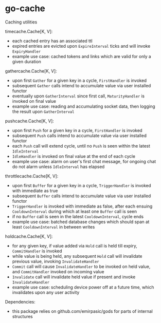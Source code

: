 # go-cache
Caching utilities

timecache.Cache[K, V]:
- each cached entry has an associated ttl
- expired entries are evicted upon `ExpireInterval` ticks and will invoke `ExpiryHandler`
- example use case: cached tokens and links which are valid for only a given duration

gathercache.Cache[K, V]:
- upon first `Gather` for a given key in a cycle, `FirstHandler` is invoked
- subsequent `Gather` calls intend to accumulate value via user installed functor
- eventually upon `GatherInterval` since first call, `MaturityHandler` is invoked on final value
- example use case: reading and accumulating socket data, then logging the result upon `GatherInterval`

pushcache.Cache[K, V]:
- upon first `Push` for a given key in a cycle, `FirstHandler` is invoked
- subsequent `Push` calls intend to accumulate value via user installed functor
- each `Push` call will extend cycle, until no `Push` is seen within the latest `IdleInterval`
- `IdleHandler` is invoked on final value at the end of each cycle
- example use case: alarm on user's first chat message, for ongoing chat do not alarm unless `IdleInterval` has elapsed

throttlecache.Cache[K, V]:
- upon first `Buffer` for a given key in a cycle, `TriggerHandler` is invoked with immediate as true
- subsequent `Buffer` calls intend to accumulate value via user installed functor
- `TriggerHandler` is invoked with immediate as false, after each ensuing `CooldownInterval` during which at least one `Buffer` call is seen
- if no `Buffer` call is seen in the latest `CooldownInterval`, cycle ends
- example use case: batched database changes which should span at least `CooldownInterval` in between writes

holdcache.Cache[K, V]:
- for any given key, if value added via `Hold` call is held till expiry, `CommitHandler` is invoked
- while value is being held, any subsequent `Hold` call will invalidate previous value, invoking `InvalidateHandler`
- `Commit` call will cause `InvalidateHandler` to be invoked on held value, and `CommitHandler` invoked on incoming value
- `Invalidate` call will invalidate held value if present and invoke `InvalidateHandler`
- example use case: scheduling device power off at a future time, which invalidates upon any user activity

Dependencies:
- this package relies on github.com/emirpasic/gods for parts of internal structures

